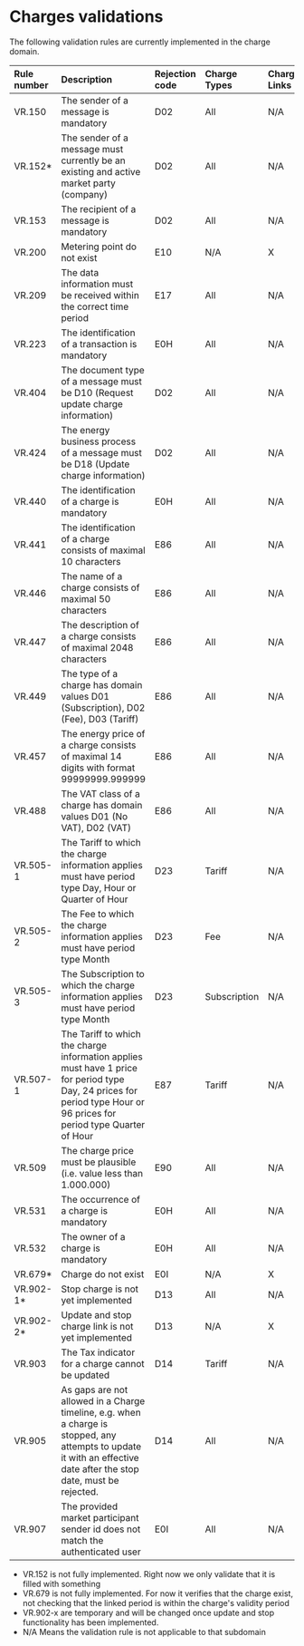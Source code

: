 # Charges validations

The following validation rules are currently implemented in the charge domain.

|**Rule number**|**Description**|**Rejection code**|**Charge Types**|**Charge Links**|
|:-|:-|:-|:-|:-|
|VR.150|The sender of a message is mandatory|D02|All|N/A|
|VR.152*|The sender of a message must currently be an existing and active market party (company)|D02|All|N/A|
|VR.153|The recipient of a message is mandatory|D02|All|N/A|
|VR.200|Metering point do not exist|E10|N/A|X|
|VR.209|The data information must be received within the correct time period|E17|All|N/A|
|VR.223|The identification of a transaction is mandatory|E0H|All|N/A|
|VR.404|The document type of a message must be D10 (Request update charge information)|D02|All|N/A|
|VR.424|The energy business process of a message must be D18 (Update charge information)|D02|All|N/A|
|VR.440|The identification of a charge is mandatory|E0H|All|N/A|
|VR.441|The identification of a charge consists of maximal 10 characters|E86|All|N/A|
|VR.446|The name of a charge consists of maximal 50 characters|E86|All|N/A|
|VR.447|The description of a charge consists of maximal 2048 characters|E86|All|N/A|
|VR.449|The type of a charge has domain values D01 (Subscription), D02 (Fee), D03 (Tariff)|E86|All|N/A|
|VR.457|The energy price of a charge consists of maximal 14 digits with format 99999999.999999|E86|All|N/A|
|VR.488|The VAT class of a charge has domain values D01 (No VAT), D02 (VAT)|E86|All|N/A|
|VR.505-1|The Tariff to which the charge information applies must have period type Day, Hour or Quarter of Hour|D23|Tariff|N/A|
|VR.505-2|The Fee to which the charge information applies must have period type Month|D23|Fee|N/A|
|VR.505-3|The Subscription to which the charge information applies must have period type Month|D23|Subscription|N/A|
|VR.507-1|The Tariff to which the charge information applies must have 1 price for period type Day, 24 prices for period type Hour or 96 prices for period type Quarter of Hour|E87|Tariff|N/A|
|VR.509|The charge price must be plausible (i.e. value less than 1.000.000)|E90|All|N/A|
|VR.531|The occurrence of a charge is mandatory|E0H|All|N/A|
|VR.532|The owner of a charge is mandatory|E0H|All|N/A|
|VR.679*|Charge do not exist|E0I|N/A|X|
|VR.902-1*|Stop charge is not yet implemented|D13|All|N/A|
|VR.902-2*|Update and stop charge link is not yet implemented|D13|N/A|X|
|VR.903|The Tax indicator for a charge cannot be updated|D14|Tariff|N/A|
|VR.905|As gaps are not allowed in a Charge timeline, e.g. when a charge is stopped, any attempts to update it with an effective date after the stop date, must be rejected.|D14|All|N/A|
|VR.907|The provided market participant sender id does not match the authenticated user|E0I|All|N/A|

* VR.152 is not fully implemented. Right now we only validate that it is filled with something
* VR.679 is not fully implemented. For now it verifies that the charge exist, not checking that the linked period is within the charge's validity period
* VR.902-x are temporary and will be changed once update and stop functionality has been implemented.
* N/A Means the validation rule is not applicable to that subdomain
